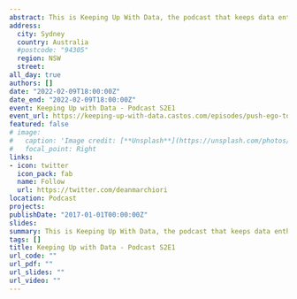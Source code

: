 ```yaml
---
abstract: This is Keeping Up With Data, the podcast that keeps data enthusiasts up to speed with what is happening in the world of data. We bring in the leading minds from the data industry to talk all things career, news, embarrassing stories, failures and successes.
address:
  city: Sydney
  country: Australia
  #postcode: "94305"
  region: NSW
  street:
all_day: true
authors: []
date: "2022-02-09T18:00:00Z"
date_end: "2022-02-09T18:00:00Z"
event: Keeping Up with Data - Podcast S2E1
event_url: https://keeping-up-with-data.castos.com/episodes/push-ego-to-the-side-with-dean-marchiori
featured: false
# image:
#   caption: 'Image credit: [**Unsplash**](https://unsplash.com/photos/bzdhc5b3Bxs)'
#   focal_point: Right
links:
- icon: twitter
  icon_pack: fab
  name: Follow
  url: https://twitter.com/deanmarchiori
location: Podcast
projects:
publishDate: "2017-01-01T00:00:00Z"
slides: 
summary: This is Keeping Up With Data, the podcast that keeps data enthusiasts up to speed with what is happening in the world of data. We bring in the leading minds from the data industry to talk all things career, news, embarrassing stories, failures and successes.
tags: []
title: Keeping Up with Data - Podcast S2E1
url_code: ""
url_pdf: ""
url_slides: ""
url_video: ""
---
```

